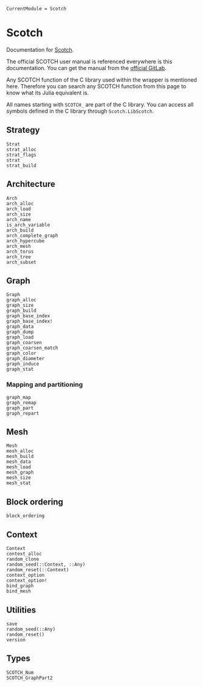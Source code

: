 ```@meta
CurrentModule = Scotch
```

# Scotch

Documentation for [Scotch](https://github.com/Keluaa/Scotch.jl).

The official SCOTCH user manual is referenced everywhere is this documentation.
You can get the manual from the [official GitLab](https://gitlab.inria.fr/scotch/scotch/tree/master/doc).

Any SCOTCH function of the C library used within the wrapper is mentioned here.
Therefore you can search any SCOTCH function from this page to know what its Julia equivalent is.

All names starting with `SCOTCH_` are part of the C library.
You can access all symbols defined in the C library through `Scotch.LibScotch`.

## Strategy

```@docs
Strat
strat_alloc
strat_flags
strat
strat_build
```

## Architecture

```@docs
Arch
arch_alloc
arch_load
arch_size
arch_name
is_arch_variable
arch_build
arch_complete_graph
arch_hypercube
arch_mesh
arch_torus
arch_tree
arch_subset
```

## Graph

```@docs
Graph
graph_alloc
graph_size
graph_build
graph_base_index
graph_base_index!
graph_data
graph_dump
graph_load
graph_coarsen
graph_coarsen_match
graph_color
graph_diameter
graph_induce
graph_stat
```

### Mapping and partitioning

```@docs
graph_map
graph_remap
graph_part
graph_repart
```

## Mesh

```@docs
Mesh
mesh_alloc
mesh_build
mesh_data
mesh_load
mesh_graph
mesh_size
mesh_stat
```

## Block ordering

```@docs
block_ordering
```

## Context

```@docs
Context
context_alloc
random_clone
random_seed(::Context, ::Any)
random_reset(::Context)
context_option
context_option!
bind_graph
bind_mesh
```

## Utilities

```@docs
save
random_seed(::Any)
random_reset()
version
```

## Types

```@docs
SCOTCH_Num
SCOTCH_GraphPart2
```
